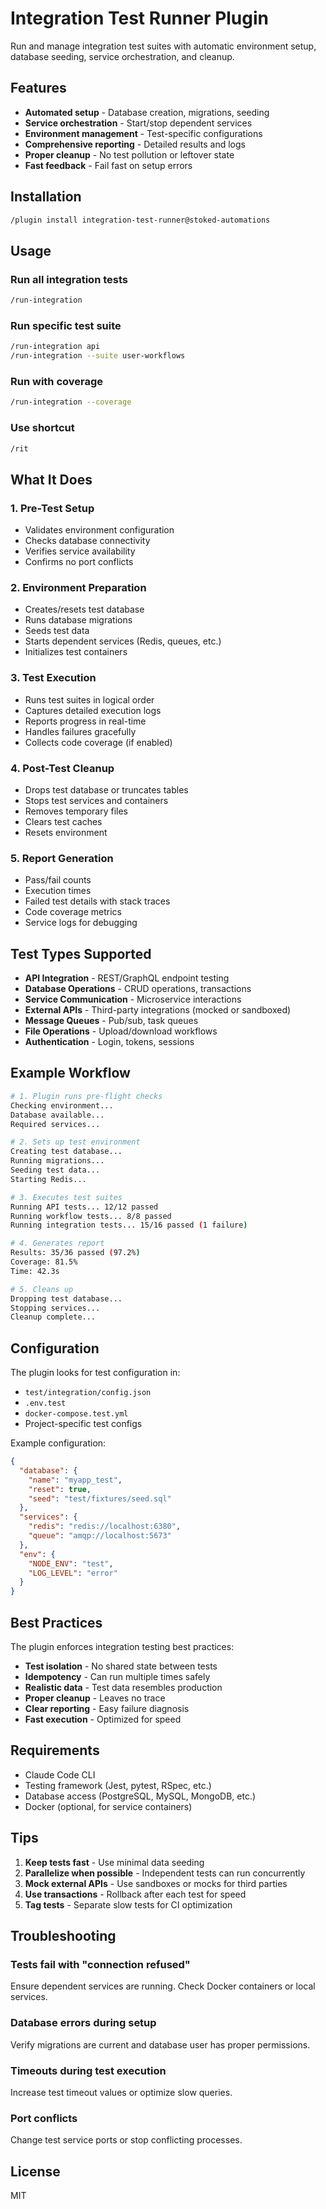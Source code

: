 # Integration Test Runner Plugin

Run and manage integration test suites with automatic environment setup, database seeding, service orchestration, and cleanup.

## Features

- **Automated setup** - Database creation, migrations, seeding
- **Service orchestration** - Start/stop dependent services
- **Environment management** - Test-specific configurations
- **Comprehensive reporting** - Detailed results and logs
- **Proper cleanup** - No test pollution or leftover state
- **Fast feedback** - Fail fast on setup errors

## Installation

```bash
/plugin install integration-test-runner@stoked-automations
```

## Usage

### Run all integration tests

```bash
/run-integration
```

### Run specific test suite

```bash
/run-integration api
/run-integration --suite user-workflows
```

### Run with coverage

```bash
/run-integration --coverage
```

### Use shortcut

```bash
/rit
```

## What It Does

### 1. Pre-Test Setup

- Validates environment configuration
- Checks database connectivity
- Verifies service availability
- Confirms no port conflicts

### 2. Environment Preparation

- Creates/resets test database
- Runs database migrations
- Seeds test data
- Starts dependent services (Redis, queues, etc.)
- Initializes test containers

### 3. Test Execution

- Runs test suites in logical order
- Captures detailed execution logs
- Reports progress in real-time
- Handles failures gracefully
- Collects code coverage (if enabled)

### 4. Post-Test Cleanup

- Drops test database or truncates tables
- Stops test services and containers
- Removes temporary files
- Clears test caches
- Resets environment

### 5. Report Generation

- Pass/fail counts
- Execution times
- Failed test details with stack traces
- Code coverage metrics
- Service logs for debugging

## Test Types Supported

- **API Integration** - REST/GraphQL endpoint testing
- **Database Operations** - CRUD operations, transactions
- **Service Communication** - Microservice interactions
- **External APIs** - Third-party integrations (mocked or sandboxed)
- **Message Queues** - Pub/sub, task queues
- **File Operations** - Upload/download workflows
- **Authentication** - Login, tokens, sessions

## Example Workflow

```bash
# 1. Plugin runs pre-flight checks
Checking environment... 
Database available... 
Required services... 

# 2. Sets up test environment
Creating test database... 
Running migrations... 
Seeding test data... 
Starting Redis... 

# 3. Executes test suites
Running API tests... 12/12 passed
Running workflow tests... 8/8 passed
Running integration tests... 15/16 passed (1 failure)

# 4. Generates report
Results: 35/36 passed (97.2%)
Coverage: 81.5%
Time: 42.3s

# 5. Cleans up
Dropping test database... 
Stopping services... 
Cleanup complete... 
```

## Configuration

The plugin looks for test configuration in:

- `test/integration/config.json`
- `.env.test`
- `docker-compose.test.yml`
- Project-specific test configs

Example configuration:

```json
{
  "database": {
    "name": "myapp_test",
    "reset": true,
    "seed": "test/fixtures/seed.sql"
  },
  "services": {
    "redis": "redis://localhost:6380",
    "queue": "amqp://localhost:5673"
  },
  "env": {
    "NODE_ENV": "test",
    "LOG_LEVEL": "error"
  }
}
```

## Best Practices

The plugin enforces integration testing best practices:

- **Test isolation** - No shared state between tests
- **Idempotency** - Can run multiple times safely
- **Realistic data** - Test data resembles production
- **Proper cleanup** - Leaves no trace
- **Clear reporting** - Easy failure diagnosis
- **Fast execution** - Optimized for speed

## Requirements

- Claude Code CLI
- Testing framework (Jest, pytest, RSpec, etc.)
- Database access (PostgreSQL, MySQL, MongoDB, etc.)
- Docker (optional, for service containers)

## Tips

1. **Keep tests fast** - Use minimal data seeding
2. **Parallelize when possible** - Independent tests can run concurrently
3. **Mock external APIs** - Use sandboxes or mocks for third parties
4. **Use transactions** - Rollback after each test for speed
5. **Tag tests** - Separate slow tests for CI optimization

## Troubleshooting

### Tests fail with "connection refused"

Ensure dependent services are running. Check Docker containers or local services.

### Database errors during setup

Verify migrations are current and database user has proper permissions.

### Timeouts during test execution

Increase test timeout values or optimize slow queries.

### Port conflicts

Change test service ports or stop conflicting processes.

## License

MIT
